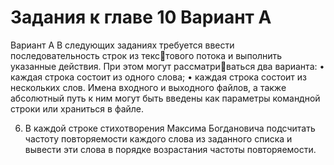 # Задания к главе 10 Вариант A
Вариант A
В следующих заданиях требуется ввести последовательность строк из текстового потока и выполнить указанные действия. При этом могут рассматриваться два варианта:
• каждая строка состоит из одного слова;
• каждая строка состоит из нескольких слов.
Имена входного и выходного файлов, а также абсолютный путь к ним могут 
быть введены как параметры командной строки или храниться в файле.


6. В каждой строке стихотворения Максима Богдановича подсчитать частоту
   повторяемости каждого слова из заданного списка и вывести эти слова
   в порядке возрастания частоты повторяемости.
